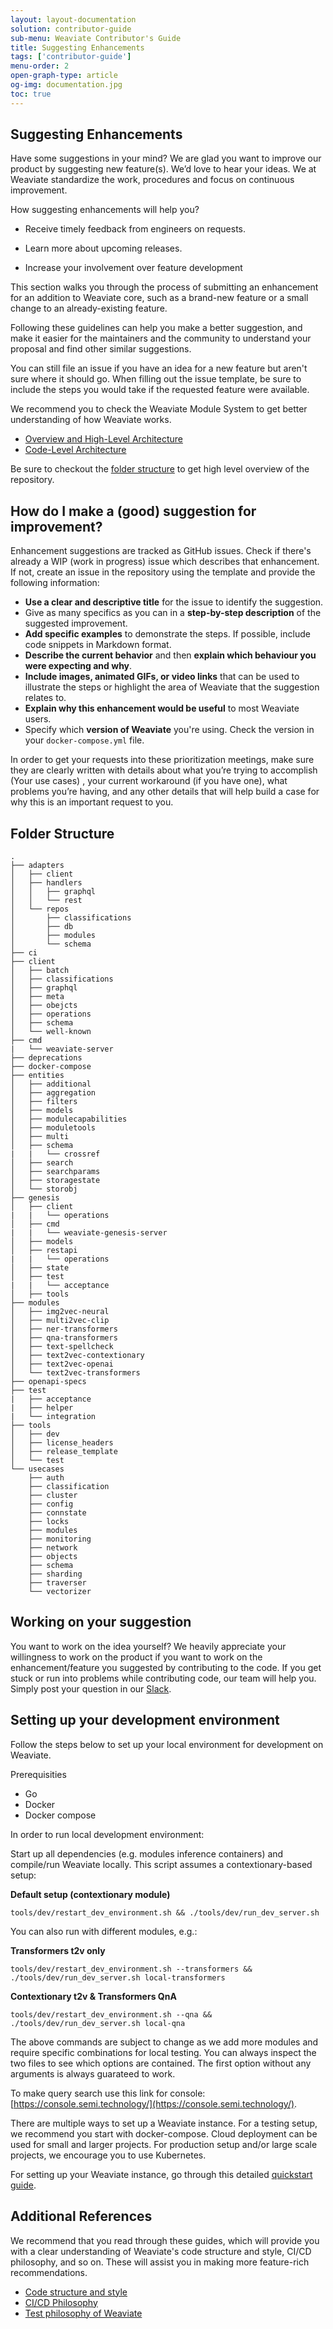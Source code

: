 ```yaml
---
layout: layout-documentation
solution: contributor-guide
sub-menu: Weaviate Contributor's Guide
title: Suggesting Enhancements 
tags: ['contributor-guide']
menu-order: 2
open-graph-type: article
og-img: documentation.jpg
toc: true
---
```

## Suggesting Enhancements

Have some suggestions in your mind? We are glad you want to improve our product by suggesting new feature(s). We’d love to hear your ideas. We at Weaviate standardize the work, procedures and focus on continuous improvement.

How suggesting enhancements will help you?

* Receive timely feedback from engineers on requests.

* Learn more about upcoming releases.

* Increase your involvement over feature development

This section walks you through the process of submitting an enhancement for an addition to Weaviate core, such as a brand-new feature or a small change to an already-existing feature. 

Following these guidelines can help you make a better suggestion, and make it easier for the maintainers and the community to understand your proposal and find other similar suggestions.

You can still file an issue if you have an idea for a new feature but aren't sure where it should go. When filling out the issue template, be sure to include the steps you would take if the requested feature were available.

We recommend you to check the Weaviate Module System to get better understanding of how Weaviate works.

* [Overview and High-Level Architecture](../weaviate-module-system/overview.html)
* [Code-Level Architecture](../weaviate-module-system/architecture.html)

Be sure to checkout the [folder structure](#folder-structure) to get high level overview of the repository.

## How do I make a (good) suggestion for improvement?

Enhancement suggestions are tracked as GitHub issues. Check if there's already a WIP (work in progress) issue which describes that enhancement. If not, create an issue in the repository using the template and provide the following information:

* **Use a clear and descriptive title** for the issue to identify the suggestion.
* Give as many specifics as you can in a **step-by-step description** of the suggested improvement.
* **Add specific examples** to demonstrate the steps. If possible, include code snippets in Markdown format.
* **Describe the current behavior** and then **explain which behaviour you were expecting and why**.
* **Include images, animated GIFs, or video links** that can be used to illustrate the steps or highlight the area of Weaviate that the suggestion relates to.
* **Explain why this enhancement would be useful** to most Weaviate users.
* Specify which **version of Weaviate** you're using. Check the version in your `docker-compose.yml` file.

In order to get your requests into these prioritization meetings, make sure they are clearly written with details about what you’re trying to accomplish (Your use cases) , your current workaround (if you have one), what problems you’re having, and any other details that will help build a case for why this is an important request to you. 

## Folder Structure

```
.
├── adapters 
│   ├── client 
│   ├── handlers
│   │   ├── graphql
│   │   └── rest
│   └── repos
│       ├── classifications
│       ├── db
│       ├── modules
│       └── schema
├── ci
├── client
│   ├── batch
│   ├── classifications
│   ├── graphql
│   ├── meta
│   ├── obejcts
│   ├── operations
│   ├── schema
│   └── well-known
├── cmd
|   └── weaviate-server
├── deprecations
├── docker-compose
├── entities
│   ├── additional
│   ├── aggregation
│   ├── filters
│   ├── models
│   ├── modulecapabilities
│   ├── moduletools
│   ├── multi
│   ├── schema
|   |   └── crossref
│   ├── search
│   ├── searchparams
│   ├── storagestate
│   └── storobj
├── genesis
│   ├── client
|   |   └── operations
│   ├── cmd
|   |   └── weaviate-genesis-server
│   ├── models
│   ├── restapi
|   |   └── operations
│   ├── state
│   ├── test
|   |   └── acceptance
│   ├── tools
├── modules
│   ├── img2vec-neural
│   ├── multi2vec-clip
│   ├── ner-transformers
│   ├── qna-transformers
│   ├── text-spellcheck
│   ├── text2vec-contextionary
│   ├── text2vec-openai
│   └── text2vec-transformers
├── openapi-specs
├── test
|   ├── acceptance
|   ├── helper
|   └── integration
├── tools
│   ├── dev
│   ├── license_headers
│   ├── release_template
│   └── test
└── usecases
    ├── auth
    ├── classification
    ├── cluster
    ├── config
    ├── connstate
    ├── locks
    ├── modules
    ├── monitoring
    ├── network
    ├── objects
    ├── schema
    ├── sharding
    ├── traverser
    └── vectorizer
```

## Working on your suggestion

You want to work on the idea yourself? We heavily appreciate your willingness to work on the product if you want to work on the enhancement/feature you suggested by contributing to the code. If you get stuck or run into problems while contributing code, our team will help you. Simply post your question in our [Slack](https://weaviate.slack.com/).

## Setting up your development environment

Follow the steps below to set up your local environment for development on Weaviate.

Prerequisities

* Go
* Docker
* Docker compose

In order to run local development environment:

Start up all dependencies (e.g. modules inference containers) and compile/run Weaviate locally. This script assumes a contextionary-based setup:

**Default setup (contextionary module)**

```
tools/dev/restart_dev_environment.sh && ./tools/dev/run_dev_server.sh
```

You can also run with different modules, e.g.:

**Transformers t2v only**

```
tools/dev/restart_dev_environment.sh --transformers && ./tools/dev/run_dev_server.sh local-transformers
```

**Contextionary t2v & Transformers QnA**

```
tools/dev/restart_dev_environment.sh --qna && ./tools/dev/run_dev_server.sh local-qna
```

The above commands are subject to change as we add more modules and require specific combinations for local testing. You can always inspect the two files to see which options are contained. The first option without any arguments is always guarateed to work.

To make query search use this link for console: [https://console.semi.technology/](https://console.semi.technology/).

There are multiple ways to set up a Weaviate instance. For a testing setup, we recommend you start with docker-compose. Cloud deployment can be used for small and larger projects. For production setup and/or large scale projects, we encourage you to use Kubernetes.

For setting up your Weaviate instance, go through this detailed [quickstart guide](/developers/weaviate/current/getting-started/quick-start.html).

## Additional References

We recommend that you read through these guides, which will provide you with a clear understanding of Weaviate's code structure and style, CI/CD philosophy, and so on. These will assist you in making more feature-rich recommendations.

* [Code structure and style](../weaviate-core/structure.html)
* [CI/CD Philosophy](../weaviate-core/cicd.html)
* [Test philosophy of Weaviate](../weaviate-core/tests.html)